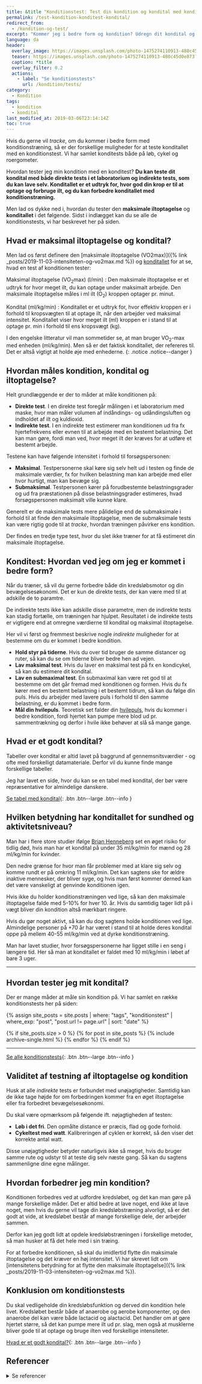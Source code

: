 ```yaml
---
title: &title "Konditionstest: Test din kondition og kondital med konditests"
permalink: /test-kondition-konditest-kondital/
redirect_from:
  - /kondition-og-test/
excerpt: "Kommer jeg i bedre form og kondition? Udregn dit kondital og maksimale iltoptagelse (VO2max) med vores beregnere og se om du får et bedre kondital og fremgang i træningen."
language: da
header:
  overlay_image: https://images.unsplash.com/photo-1475274110913-480c45d0e873?ixlib=rb-1.2.1&ixid=eyJhcHBfaWQiOjEyMDd9&auto=format&fit=crop&w=1200&q=5
  teaser: https://images.unsplash.com/photo-1475274110913-480c45d0e873?ixlib=rb-1.2.1&ixid=eyJhcHBfaWQiOjEyMDd9&auto=format&fit=crop&w=400&q=5
  caption: *title
  overlay_filter: 0.2
  actions:
    - label: "Se konditionstests"
      url: /kondition/tests/
category:
  - Kondition
tags:
  - kondition
  - kondital
last_modified_at: 2019-03-06T23:14:14Z
toc: true
---
```


Hvis du gerne vil _tracke_, om du kommer i bedre form med konditionstræning, så er der forskellige muligheder for at teste konditallet med en konditionstest. Vi har samlet konditests både på løb, cykel og roergometer.

Hvordan tester jeg min kondition med en konditest? **Du kan teste dit kondital med både direkte tests i et laboratorium og indirekte tests, som du kan lave selv. Konditallet er et udtryk for, hvor god din krop er til at optage og forbruge ilt, og du kan forbedre konditallet med konditionstræning.**

Men lad os dykke ned i, hvordan du tester den **maksimale iltoptagelse** og **konditallet** i det følgende. Sidst i indlægget kan du se alle de konditionstests, vi har beskrevet her på siden.

## Hvad er maksimal iltoptagelse og kondital?

Men lad os først definere den [maksimale iltoptagelse (VO2max)]({% link _posts/2019-11-03-intensiteten-og-vo2max.md %}) og [konditallet](/kondital/) for at se, hvad en test af konditionen tester:

Maksimal iltoptagelse (VO<sub>2</sub>max) (l/min)
: Den maksimale iltoptagelse er et udtryk for hvor meget ilt, du kan optage under maksimalt arbejde. Den maksimale iltoptagelse måles i ml ilt (O<sub>2</sub>) kroppen optager pr. minut.

Kondital (ml/kg/min)
: Konditallet er et udtryk for, hvor effektiv kroppen er i forhold til kropsvægten til at optage ilt, når den arbejder ved maksimal intensitet. Konditallet viser hvor meget ilt (ml) kroppen er i stand til at optage pr. min i forhold til ens kropsvægt (kg).

I den engelske litteratur vil man sommetider se, at man bruger VO<sub>2</sub>-max med enheden (ml/kg/min). Men så er det faktisk konditallet, der refereres til. Det er altså vigtigt at holde øje med enhederne.
{: .notice .notice--danger }

## Hvordan måles kondition, kondital og iltoptagelse?

Helt grundlæggende er der to måder at måle konditionen på:

- **Direkte test**. I en direkte test foregår målingen i et laboratorium med maske, hvor man måler volumen af indåndings- og udåndingsluften og indholdet af ilt og kuldioxid.
- **Indirekte test**. I en indirekte test estimerer man konditionen ud fra fx hjertefrekvens eller evnen til at arbejde med en bestemt belastning. Det kan man gøre, fordi man ved, hvor meget ilt der kræves for at udføre et bestemt arbejde.

Testene kan have følgende intensitet i forhold til forsøgspersonen:

- **Maksimal**. Testpersonerne skal køre sig selv helt ud i testen og finde de maksimale værdier, fx for hvilken belastning man kan arbejde med eller hvor hurtigt, man kan bevæge sig.
- **Submaksimal**. Testpersonen kører på forudbestemte belastningsgrader og ud fra præstationen på disse belastningsgrader estimeres, hvad forsøgspersonen maksimalt ville kunne klare.

Generelt er de maksimale tests mere pålidelige end de submaksimale i forhold til at finde den maksimale iltoptagelse, men de submaksimale tests kan være rigtig gode til at _tracke_, hvordan træningen påvirker ens kondition.

Der findes en tredje type test, hvor du slet ikke træner for at få estimeret din maksimale iltoptagelse.

## Konditest: Hvordan ved jeg om jeg er kommet i bedre form?

Når du træner, så vil du gerne forbedre både din kredsløbsmotor og din bevægelsesøkonomi. Det er kun de direkte tests, der kan være med til at adskille de to paramtre.

De indirekte tests ikke kan adskille disse parametre, men de indirekte tests kan stadig fortælle, om træningen har hjulpet. Resultatet i de indirekte tests er vigtigere end at omregne værdierne til kondital og maksimal iltoptagelse.

Her vil vi først og fremmest beskrive nogle _indirekte_ muligheder for at bestemme om du er kommet i bedre kondition.

- **Hold styr på tiderne**. Hvis du over tid bruger de samme distancer og ruter, så kan du se om tiderne bliver bedre hen ad vejen.
- **Lav maksimal test**. Hvis du laver en maksimal test på fx en kondicykel, så kan du estimere dit kondital.
- **Lav en submaximal test**. En submaximal kan være ret god til at bestemme om det går fremad med konditionen og formen. Hvis du fx kører med en bestemt belastning i et bestemt tidrum, så kan du følge din puls. Hvis du arbejder med lavere puls i forhold til den samme belastning, er du kommet i bedre form.
- **Mål din hvilepuls**. Teoretisk set falder din [hvilepuls](/hvilepuls/), hvis du kommer i bedre kondition, fordi hjertet kan pumpe mere blod ud pr. sammentrækning og derfor i hvile ikke behøver at slå så mange gange.

## Hvad er et godt kondital?

Tabeller over kondital er altid lavet på baggrund af gennemsnitsværdier - og ofte med forskelligt datamateriale. Derfor vil du kunne finde mange forskellige tabeller.

Jeg har lavet en side, hvor du kan se en tabel med kondital, der bør være repræsentative for almindelige danskere.

[Se tabel med kondital](/kondital/){: .btn .btn--large .btn--info }

## Hvilken betydning har konditallet for sundhed og aktivitetsniveau?

Man har i flere store studier ifølge [Brian Henneberg](https://www.myprotein.dk/thezone/traening/tjek-dit-kondital/) set en øget risiko for tidlig død, hvis man har et kondital på under 35 ml/kg/min for mænd og 28 ml/kg/min for kvinder. 

Den nedre grænse for hvor man får problemer med at klare sig selv og komme rundt er på omkring 11 ml/kg/min. Det kan sagtens ske for ældre inaktive mennesker, der bliver syge, og hvis man først kommer derned kan det være vanskeligt at genvinde konditionen igen.

Hvis ikke du holder konditionstræningen ved lige, så kan den maksimale iltoptagelse falde med 5-10% for hver 10. år. Hvis du samtidig tager lidt på i vægt bliver din kondition altså mærkbart ringere. 

Hvis du gør noget aktivt, så kan du dog sagtens holde konditionen ved lige. Almindelige personer på +70 år har været i stand til at holde deres kondital oppe på mellem 40-55 ml/kg/min ved at dyrke konditionstræning. 

Man har lavet studier, hvor forsøgspersonerne har ligget stille i en seng i længere tid. Her så man at konditallet er faldet med 10 ml/kg/min i løbet af bare 3 uger.

***

## Hvordan tester jeg mit kondital?

Der er mange måder at måle sin kondition på. Vi har samlet en række konditionstests her på siden:

{% assign site_posts = site.posts | where: "tags", "konditionstest" | where_exp: "post", "post.url != page.url" | sort: "date" %}

{% if site_posts.size > 0 %}
  {% for post in site_posts %}
    {% include archive-single.html %}
  {% endfor %}
{% endif %}

***

[Se alle konditionstests](/kondition/tests/){: .btn .btn--large .btn--info }

## Validitet af testning af iltoptagelse og kondition

Husk at alle _indirekte_ tests er forbundet med unøjagtigheder. Samtidig kan de ikke tage højde for om forbedringen kommer fra en øget iltoptagelse eller fra forbedret bevægelsesøkonomi.

Du skal være opmærksom på følgende ift. nøjagtigheden af testen:

- **Løb i det fri**. Den opmålte distance er præcis, flad og gode forhold.
- **Cykeltest med watt**. Kalibreringen af cyklen er korrekt, så den viser det korrekte antal watt.

Disse unøjagtigheder betyder naturligvis ikke så meget, hvis du bruger samme rute og udstyr til at teste dig selv næste gang. Så kan du sagtens sammenligne dine egne målinger.

## Hvordan forbedrer jeg min kondition?

Konditionen forbedres ved at udfordre kredsløbet, og det kan man gøre på mange forskellige måder. Det er altid bedre at lave noget, end ikke at lave noget, men hvis du gerne vil tage din kredsløbstræning alvorligt, så er det godt at vide, at kredsløbet består af mange forskellige dele, der arbejder sammen.

Derfor kan jeg godt lidt at opdele kredsløbstræningen i forskellige metoder, så man husker at få det hele med i sin træing.

For at forbedre konditionen, så skal du imidlertid flytte din maksimale iltoptagelse og det kræver en høj intensitet. Vi har skrevet lidt om [intensitetens betydning for at flytte den maksimale iltoptagelse]({% link _posts/2019-11-03-intensiteten-og-vo2max.md %}).

## Konklusion om konditionstests

Du skal vedligeholde din kredsløbsfunktion og derved din kondition hele livet. Kredsløbet består både af anaerobe og aerobe komponenter, og den anaerobe del kan være både lactacid og alactacid. Det handler om at gøre hjertet større, så det kan pumpe mere ilt ud pr. slag, men også at musklerne bliver gode til at optage og bruge ilten ved forskellige intensiteter.

[Hvad er et godt kondital?](/kondital/){: .btn .btn--large .btn--info }

## Referencer

<details markdown="1">
  <summary>Se referencer</summary>

- Padilla, Sabino, Iñigo Mujika, Francisco Angulo, og Juan Jose Goiriena. 2000. “Scientific approach to the 1-h cycling world record: a case study”. Journal of Applied Physiology 89 (4): 1522–27. <https://doi.org/10.1152/jappl.2000.89.4.1522>.
- Mujika, Iñigo. 2012. “The Cycling Physiology of Miguel Indurain 14 Years after Retirement”. International Journal of Sports Physiology and Performance 7 (4): 397–400.
- Coyle, Edward F. 2005. “Improved Muscular Efficiency Displayed as Tour de France Champion Matures”. Journal of Applied Physiology (Bethesda, Md.: 1985) 98 (6): 2191–96. <https://doi.org/10.1152/japplphysiol.00216.2005>.
- Faulkner, John A., Carol S. Davis, Christopher L. Mendias, og Susan V. Brooks. 2008. “The Aging of Elite Male Athletes: Age-Related Changes in Performance and Skeletal Muscle Structure and Function”. Clinical Journal of Sport Medicine: Official Journal of the Canadian Academy of Sport Medicine 18 (6): 501–7. <https://doi.org/10.1097/JSM.0b013e3181845f1c>.
- Kolata, Gina. 2005. “Super, Sure, but Not More Than Human”. The New York Times, 24. juli 2005, par. Week in Review. <https://www.nytimes.com/2005/07/24/weekinreview/super-sure-but-not-more-than-human.html>.
- Thomsen, J. J., R. L. Rentsch, P. Robach, J. a. L. Calbet, R. Boushel, P. Rasmussen, C. Juel, og C. Lundby. 2007. “Prolonged Administration of Recombinant Human Erythropoietin Increases Submaximal Performance More than Maximal Aerobic Capacity”. European Journal of Applied Physiology 101 (4): 481–86. <https://doi.org/10.1007/s00421-007-0522-8>.
</details>
